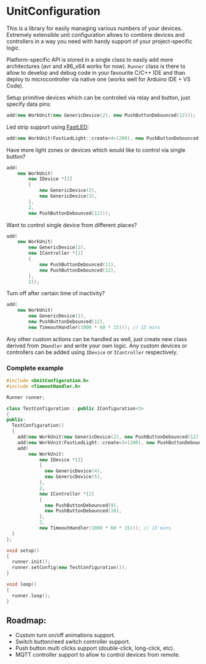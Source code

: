 # UnitConfiguration
This is a library for easily managing various numbers of your devices. Extremely extensible unit configuration allows to combine devices and controllers in a way you need with handy support of your project-specific logic.

Platform-specific API is stored in a single class to easily add more architectures (avr and x86_x64 works for now).
`Runner` class is there to allow to develop and debug code in your favourite C/C++ IDE and than deploy to microcontroller via native one (works well for Arduino IDE + VS Code).

Setup primitive devices which can be controled via relay and button, just specify data pins:

```C++
add(new WorkUnit(new GenericDevice(2), new PushButtonDebounced(12)));
```

Led strip support using [FastLED](https://github.com/FastLED/FastLED):
```C++
add(new WorkUnit(FastLedLight::create<4>(200), new PushButtonDebounced(12)));
```
Have more light zones or devices which would like to control via single button?
```C++
add(
    new WorkUnit(
        new IDevice *[2]
        {
            new GenericDevice(2),
            new GenericDevice(3),
        },
        2,
        new PushButtonDebounced(12)));
```

Want to control single device from different places?
```C++
add(
    new WorkUnit(
        new GenericDevice(2),
        new IController *[2]
        {
            new PushButtonDebounced(11),
            new PushButtonDebounced(12),
        },
        2));
```

Turn off after certain time of inactivity?
```C++
add(
    new WorkUnit(
        new GenericDevice(2),
        new PushButtonDebounced(12),
        new TimeoutHandler(1000 * 60 * 15))); // 15 mins
```

Any other custom actions can be handled as well, just create new class derived from `IHandler` and write your own logic. Any custom devices or controllers can be added using `IDevice` or `IController` respectively.

### Complete example

```C++
#include <UnitConfiguration.h>
#include <TimeoutHandler.h>

Runner runner;

class TestConfiguration : public IConfiguration<3>
{
public:
  TestConfiguration()
  {
    add(new WorkUnit(new GenericDevice(2), new PushButtonDebounced(12)));
    add(new WorkUnit(FastLedLight::create<3>(200), new PushButtonDebounced(11)));
    add(
        new WorkUnit(
            new IDevice *[2]
            {
              new GenericDevice(4),
              new GenericDevice(5),
            },
            2,
            new IController *[2]
            {
              new PushButtonDebounced(9),
              new PushButtonDebounced(10),
            },
            2,
            new TimeoutHandler(1000 * 60 * 15))); // 15 mins
  }
};

void setup()
{
  runner.init();
  runner.setConfig(new TestConfiguration());
}

void loop()
{
  runner.loop();
}
```

## Roadmap:

- Custom turn on/off animations support.
- Switch button/reed switch controller support.
- Push button multi clicks support (double-click, long-click, etc).
- MQTT controller support to allow to control devices from remote.
